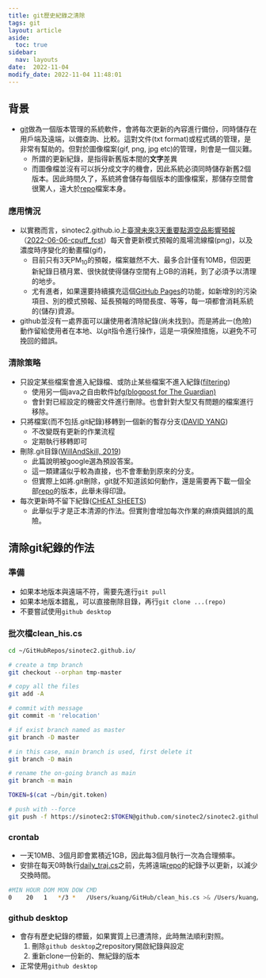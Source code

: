 ```yaml
---
title: git歷史紀錄之清除
tags: git
layout: article
aside:
  toc: true
sidebar:
  nav: layouts
date:  2022-11-04
modify_date: 2022-11-04 11:48:01
---
```


## 背景

- [git](https://zh.wikipedia.org/wiki/Git)做為一個版本管理的系統軟件，會將每次更新的內容進行備份，同時儲存在用戶端及遠端，以備查詢、比較。這對文件(txt format)或程式碼的管理，是非常有幫助的。但對於圖像檔案(gif, png, jpg etc)的管理，則會是一個災難。
  - 所謂的更新紀錄，是指得新舊版本間的**文字**差異
  - 而圖像檔並沒有可以拆分成文字的機會，因此系統必須同時儲存新舊2個版本。因此時間久了，系統將會儲存每個版本的圖像檔案，那儲存空間會很驚人，遠大於[repo][repo]檔案本身。

### 應用情況

- 以實務而言，sinotec2.github.io上[臺灣未來3天重要點源空品影響預報](https://sinotec2.github.io/cpuff_forecast/)（[2022-06-06-cpuff_fcst][2022-06-06-cpuff_fcst]）每天會更新模式預報的風場流線檔(png)，以及濃度時序變化的動畫檔(gif)，
  - 目前只有3天PM<sub>10</sub>的預報，檔案雖然不大、最多合計僅有10MB，但因更新紀錄日積月累、很快就使得儲存空間有上GB的消耗，到了必須予以清理的地步。
  - 尤有進者，如果還要持續擴充這個[GitHub Pages](https://pages.github.com/)的功能，如新增別的污染項目、別的模式預報、延長預報的時間長度、等等，每一項都會消耗系統的(儲存)資源。
- github並沒有一處界面可以讓使用者清除紀錄(尚未找到)。而是將此一(危險)動作留給使用者在本地、以git指令進行操作，這是一項保險措施，以避免不可挽回的錯誤。

### 清除策略
- 只設定某些檔案會進入紀錄檔、或防止某些檔案不進入紀錄([filtering](https://docs.github.com/en/authentication/keeping-your-account-and-data-secure/removing-sensitive-data-from-a-repository))
  - 使用另一個java之自由軟件[bfg(blogpost for The Guardian)](https://rtyley.github.io/bfg-repo-cleaner/)
  - 會針對已經設定的機密文件進行刪除。也會針對大型又有問題的檔案進行移除。
- 只將檔案(而不包括.git紀錄)移轉到一個新的暫存分支([DAVID YANG](https://www.systutorials.com/how-to-clear-git-history-in-local-and-remote-branches/))
  - 不改變既有更新的作業流程
  - 定期執行移轉即可
- 刪除.git目錄([WillAndSkill, 2019](https://www.willandskill.se/en/articles/deleting-your-git-commit-history-without-removing-repo-on-github-bitbucket))
  - 此篇說明被google選為預設答案。
  - 這一類建議似乎較為直接，也不會牽動到原來的分支。
  - 但實際上如將.git刪除，git就不知道該如何動作，還是需要再下載一個全部[repo][repo]的版本，此舉未得印證。
- 每次更新時不留下紀錄([CHEAT SHEETS](https://blog.gitguardian.com/rewriting-git-history-cheatsheet/))
  - 此舉似乎才是正本清源的作法。但實則會增加每次作業的麻煩與錯誤的風險。
  
## 清除git紀錄的作法
### 準備

- 如果本地版本與遠端不符，需要先進行`git pull`
- 如果本地版本錯亂，可以直接刪除目錄，再行`git clone ...(repo)`
- 不要嘗試使用`github desktop`

### 批次檔clean_his.cs

```bash
cd ~/GitHubRepos/sinotec2.github.io/

# create a tmp branch
git checkout --orphan tmp-master

# copy all the files
git add -A

# commit with message
git commit -m 'relocation'

# if exist branch named as master
git branch -D master

# in this case, main branch is used, first delete it
git branch -D main

# rename the on-going branch as main
git branch -m main

TOKEN=$(cat ~/bin/git.token)

# push with --force
git push -f https://sinotec2:$TOKEN@github.com/sinotec2/sinotec2.github.io.git main
```

### crontab
- 一天10MB、3個月即會累積近1GB，因此每3個月執行一次為合理頻率。
- 安排在每天0時執行[daily_traj.cs]()之前，先將遠端[repo][repo]的紀錄予以更新，以減少交換時間。

```bash
#MIN HOUR DOM MON DOW CMD
0    20   1   */3 *   /Users/kuang/GitHub/clean_his.cs >& /Users/kuang/GitHub/clean_his.out
```

### github desktop

- 會存有歷史紀錄的標籤，如果實質上已遭清除，此時無法順利對照。
  1. 刪除`github desktop`之repository開啟紀錄與設定
  1. 重新clone一份新的、無紀錄的版本
- 正常使用`github desktop`

[repo]: <https://zh.wikipedia.org/wiki/儲存庫> "儲存庫（英語：repository）[1]亦稱倉庫、資源庫、資源庫、版本庫、代碼庫、存放庫，在版本控制系統中是指在磁碟儲存上的資料結構，其中包含了檔案、目錄以及元資料。儲存庫可能為分散式（如Git）或集中式（如Subversion）。[2]分散式的儲存庫可以複製到每個使用者的本地；集中式的儲存庫只能儲存在伺服器上。[3]"
[2022-06-06-cpuff_fcst]: https://sinotec2.github.io/FAQ/2022/06/06/cpuff_fcst.html " 濃度預報系統之實現"
